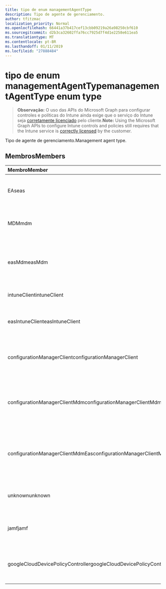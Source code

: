 ```yaml
---
title: tipo de enum managementAgentType
description: Tipo de agente de gerenciamento.
author: tfitzmac
localization_priority: Normal
ms.openlocfilehash: 66441a37b417cef13cbb09219a26a98250cbf610
ms.sourcegitcommit: d2b3ca32602ffa76cc7925d7f4d1e2258e611ea5
ms.translationtype: MT
ms.contentlocale: pt-BR
ms.lasthandoff: 01/11/2019
ms.locfileid: "27888484"
---
```

# <a name="managementagenttype-enum-type"></a><span data-ttu-id="5fd4c-103">tipo de enum managementAgentType</span><span class="sxs-lookup"><span data-stu-id="5fd4c-103">managementAgentType enum type</span></span>

> <span data-ttu-id="5fd4c-104">**Observação:** O uso das APIs do Microsoft Graph para configurar controles e políticas do Intune ainda exige que o serviço do Intune seja [corretamente licenciado](https://go.microsoft.com/fwlink/?linkid=839381) pelo cliente.</span><span class="sxs-lookup"><span data-stu-id="5fd4c-104">**Note:** Using the Microsoft Graph APIs to configure Intune controls and policies still requires that the Intune service is [correctly licensed](https://go.microsoft.com/fwlink/?linkid=839381) by the customer.</span></span>

<span data-ttu-id="5fd4c-105">Tipo de agente de gerenciamento.</span><span class="sxs-lookup"><span data-stu-id="5fd4c-105">Management agent type.</span></span>
## <a name="members"></a><span data-ttu-id="5fd4c-106">Membros</span><span class="sxs-lookup"><span data-stu-id="5fd4c-106">Members</span></span>
|<span data-ttu-id="5fd4c-107">Membro</span><span class="sxs-lookup"><span data-stu-id="5fd4c-107">Member</span></span>|<span data-ttu-id="5fd4c-108">Valor</span><span class="sxs-lookup"><span data-stu-id="5fd4c-108">Value</span></span>|<span data-ttu-id="5fd4c-109">Descrição</span><span class="sxs-lookup"><span data-stu-id="5fd4c-109">Description</span></span>|
|:---|:---|:---|
|<span data-ttu-id="5fd4c-110">EAs</span><span class="sxs-lookup"><span data-stu-id="5fd4c-110">eas</span></span>|<span data-ttu-id="5fd4c-111">1</span><span class="sxs-lookup"><span data-stu-id="5fd4c-111">1</span></span>|<span data-ttu-id="5fd4c-112">O dispositivo é gerenciado pelo Exchange server.</span><span class="sxs-lookup"><span data-stu-id="5fd4c-112">The device is managed by Exchange server.</span></span>|
|<span data-ttu-id="5fd4c-113">MDM</span><span class="sxs-lookup"><span data-stu-id="5fd4c-113">mdm</span></span>|<span data-ttu-id="5fd4c-114">2</span><span class="sxs-lookup"><span data-stu-id="5fd4c-114">2</span></span>|<span data-ttu-id="5fd4c-115">O dispositivo é gerenciado pelo MDM. Intune</span><span class="sxs-lookup"><span data-stu-id="5fd4c-115">The device is managed by Intune MDM.</span></span>|
|<span data-ttu-id="5fd4c-116">easMdm</span><span class="sxs-lookup"><span data-stu-id="5fd4c-116">easMdm</span></span>|<span data-ttu-id="5fd4c-117">3</span><span class="sxs-lookup"><span data-stu-id="5fd4c-117">3</span></span>|<span data-ttu-id="5fd4c-118">O dispositivo é gerenciado pelo Exchange server e MDM de Intune.</span><span class="sxs-lookup"><span data-stu-id="5fd4c-118">The device is managed by both Exchange server and Intune MDM.</span></span>|
|<span data-ttu-id="5fd4c-119">intuneClient</span><span class="sxs-lookup"><span data-stu-id="5fd4c-119">intuneClient</span></span>|<span data-ttu-id="5fd4c-120">4</span><span class="sxs-lookup"><span data-stu-id="5fd4c-120">4</span></span>|<span data-ttu-id="5fd4c-121">Cliente Intune gerenciados.</span><span class="sxs-lookup"><span data-stu-id="5fd4c-121">Intune client managed.</span></span>|
|<span data-ttu-id="5fd4c-122">easIntuneClient</span><span class="sxs-lookup"><span data-stu-id="5fd4c-122">easIntuneClient</span></span>|<span data-ttu-id="5fd4c-123">5</span><span class="sxs-lookup"><span data-stu-id="5fd4c-123">5</span></span>|<span data-ttu-id="5fd4c-124">O dispositivo está EAS Intune cliente e dual gerenciado.</span><span class="sxs-lookup"><span data-stu-id="5fd4c-124">The device is EAS and Intune client dual managed.</span></span>|
|<span data-ttu-id="5fd4c-125">configurationManagerClient</span><span class="sxs-lookup"><span data-stu-id="5fd4c-125">configurationManagerClient</span></span>|<span data-ttu-id="5fd4c-126">8</span><span class="sxs-lookup"><span data-stu-id="5fd4c-126">8</span></span>|<span data-ttu-id="5fd4c-127">O dispositivo é gerenciado pelo Gerenciador de configuração.</span><span class="sxs-lookup"><span data-stu-id="5fd4c-127">The device is managed by Configuration Manager.</span></span>|
|<span data-ttu-id="5fd4c-128">configurationManagerClientMdm</span><span class="sxs-lookup"><span data-stu-id="5fd4c-128">configurationManagerClientMdm</span></span>|<span data-ttu-id="5fd4c-129">10</span><span class="sxs-lookup"><span data-stu-id="5fd4c-129">10</span></span>|<span data-ttu-id="5fd4c-130">O dispositivo é gerenciado pelo Gerenciador de configuração e MDM.</span><span class="sxs-lookup"><span data-stu-id="5fd4c-130">The device is managed by Configuration Manager and MDM.</span></span>|
|<span data-ttu-id="5fd4c-131">configurationManagerClientMdmEas</span><span class="sxs-lookup"><span data-stu-id="5fd4c-131">configurationManagerClientMdmEas</span></span>|<span data-ttu-id="5fd4c-132">11</span><span class="sxs-lookup"><span data-stu-id="5fd4c-132">11</span></span>|<span data-ttu-id="5fd4c-133">O dispositivo é gerenciado pelo Gerenciador de configuração, MDM e Eas.</span><span class="sxs-lookup"><span data-stu-id="5fd4c-133">The device is managed by Configuration Manager, MDM and Eas.</span></span>|
|<span data-ttu-id="5fd4c-134">unknown</span><span class="sxs-lookup"><span data-stu-id="5fd4c-134">unknown</span></span>|<span data-ttu-id="5fd4c-135">16</span><span class="sxs-lookup"><span data-stu-id="5fd4c-135">16</span></span>|<span data-ttu-id="5fd4c-136">Tipo de agente de gerenciamento desconhecido.</span><span class="sxs-lookup"><span data-stu-id="5fd4c-136">Unknown management agent type.</span></span>|
|<span data-ttu-id="5fd4c-137">jamf</span><span class="sxs-lookup"><span data-stu-id="5fd4c-137">jamf</span></span>|<span data-ttu-id="5fd4c-138">32</span><span class="sxs-lookup"><span data-stu-id="5fd4c-138">32</span></span>|<span data-ttu-id="5fd4c-139">Os atributos de dispositivo são buscados no Jamf.</span><span class="sxs-lookup"><span data-stu-id="5fd4c-139">The device attributes are fetched from Jamf.</span></span>|
|<span data-ttu-id="5fd4c-140">googleCloudDevicePolicyController</span><span class="sxs-lookup"><span data-stu-id="5fd4c-140">googleCloudDevicePolicyController</span></span>|<span data-ttu-id="5fd4c-141">64</span><span class="sxs-lookup"><span data-stu-id="5fd4c-141">64</span></span>|<span data-ttu-id="5fd4c-142">O dispositivo é gerenciado por CloudDPC do Google.</span><span class="sxs-lookup"><span data-stu-id="5fd4c-142">The device is managed by Google's CloudDPC.</span></span>|



